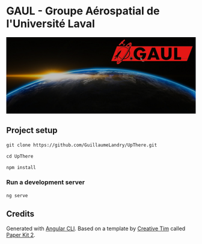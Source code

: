 # GAUL - Groupe Aérospatial de l'Université Laval
![GAUL Banner](src/assets/gaul/GAUL_Stratos_Cover_Facebook.png)

## Project setup
```
git clone https://github.com/GuillaumeLandry/UpThere.git
```
```
cd UpThere
```
```
npm install
```

### Run a development server
```
ng serve
```
## Credits

Generated with [Angular CLI](https://github.com/angular/angular-cli).
Based on a template by [Creative Tim](https://www.creative-tim.com/) called [Paper Kit 2](https://www.creative-tim.com/product/paper-kit-2).
